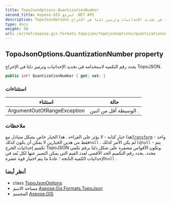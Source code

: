 ```yaml
---
title: TopoJsonOptions.QuantizationNumber
second_title: Aspose.GIS لمرجع .NET API
description: TopoJsonOptions ملكية. يحدد رقم التكمية لاستخدامه في تحديد الإحداثيات وترميز دلتا في الإخراج TopoJSON.
type: docs
weight: 50
url: /ar/net/aspose.gis.formats.topojson/topojsonoptions/quantizationnumber/
---
```

## TopoJsonOptions.QuantizationNumber property

يحدد رقم التكمية لاستخدامه في تحديد الإحداثيات وترميز دلتا في الإخراج TopoJSON.

```csharp
public int? QuantizationNumber { get; set; }
```

### استثناءات

| استثناء | حالة |
| --- | --- |
| ArgumentOutOfRangeException | الوسيطة أقل من اثنين . |

### ملاحظات

هذا خيار كتابة - لا يؤثر على القراءة . هذا الخيار خاص بشكل متبادل مع[`Transform`](../transform/) - واحد فقط من هذين الخيارين لا يمكن أن يكون كذلك`null` . إذا لم يكن الأمر كذلك`null` - يتم تكميم إحداثيات الخرج TopoJSON وتكون الأقواس مشفرة على شكل دلتا برقم تكمي محدد. يحدد رقم التكميم الحد الأقصى لعدد القيم التي يمكن التعبير عنها لكل بُعد في الإحداثيات الكمية الناتجة ؛ عادةً ما يتم اختيار قوة عشرة`null` .

### أنظر أيضا

* class [TopoJsonOptions](../)
* مساحة الاسم [Aspose.Gis.Formats.TopoJson](../../topojsonoptions/)
* المجسم [Aspose.GIS](../../../)


